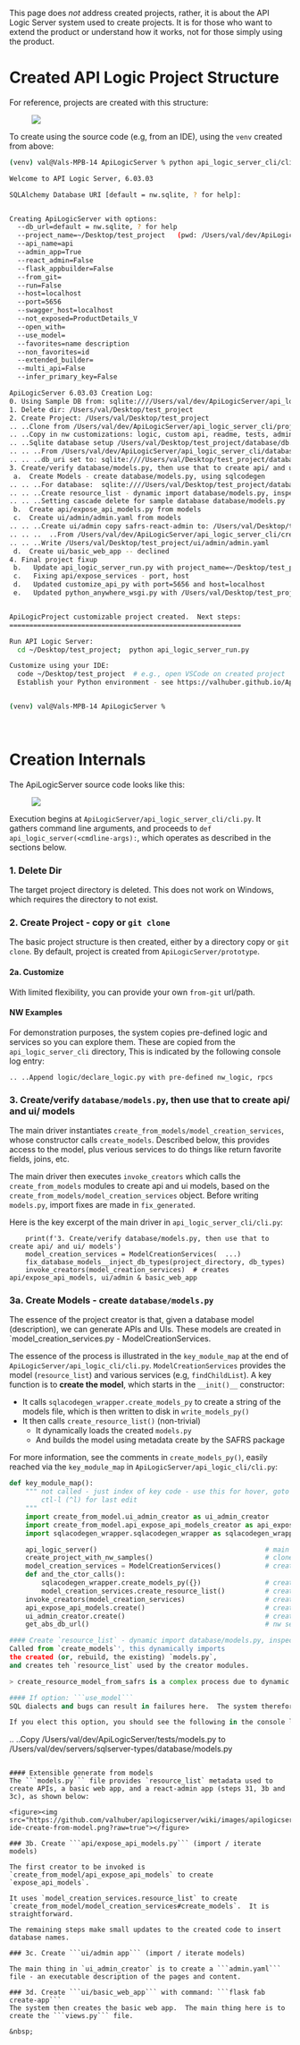 This page does _not_ address created projects, rather, it is about the API Logic Server system used to create projects.  It is for those who want to extend the product or understand how it works, not for those simply using the product.

# Created API Logic Project Structure

For reference, projects are created with this structure:

<figure><img src="https://github.com/valhuber/apilogicserver/wiki/images/generated-project.png?raw=true"></figure>

To create using the source code (e.g, from an IDE), using the ```venv``` created from above:

```bash
(venv) val@Vals-MPB-14 ApiLogicServer % python api_logic_server_cli/cli.py create --project_name=~/Desktop/test_project

Welcome to API Logic Server, 6.03.03

SQLAlchemy Database URI [default = nw.sqlite, ? for help]: 


Creating ApiLogicServer with options:
  --db_url=default = nw.sqlite, ? for help
  --project_name=~/Desktop/test_project   (pwd: /Users/val/dev/ApiLogicServer)
  --api_name=api
  --admin_app=True
  --react_admin=False
  --flask_appbuilder=False
  --from_git=
  --run=False
  --host=localhost
  --port=5656
  --swagger_host=localhost
  --not_exposed=ProductDetails_V
  --open_with=
  --use_model=
  --favorites=name description
  --non_favorites=id
  --extended_builder=
  --multi_api=False
  --infer_primary_key=False

ApiLogicServer 6.03.03 Creation Log:
0. Using Sample DB from: sqlite:////Users/val/dev/ApiLogicServer/api_logic_server_cli/database/nw-gold.sqlite
1. Delete dir: /Users/val/Desktop/test_project
2. Create Project: /Users/val/Desktop/test_project
.. ..Clone from /Users/val/dev/ApiLogicServer/api_logic_server_cli/project_prototype 
.. ..Copy in nw customizations: logic, custom api, readme, tests, admin app
.. ..Sqlite database setup /Users/val/Desktop/test_project/database/db.sqlite...
.. .. ..From /Users/val/dev/ApiLogicServer/api_logic_server_cli/database/nw-gold.sqlite
.. .. ..db_uri set to: sqlite:////Users/val/Desktop/test_project/database/db.sqlite in <project>/config.py
3. Create/verify database/models.py, then use that to create api/ and ui/ models
 a.  Create Models - create database/models.py, using sqlcodegen
.. .. ..For database:  sqlite:////Users/val/Desktop/test_project/database/db.sqlite
.. .. ..Create resource_list - dynamic import database/models.py, inspect 18 classes in <project>/database
.. .. ..Setting cascade delete for sample database database/models.py
 b.  Create api/expose_api_models.py from models
 c.  Create ui/admin/admin.yaml from models
.. .. ..Create ui/admin copy safrs-react-admin to: /Users/val/Desktop/test_project/ui/safrs-react-admin
.. .. ..  ..From /Users/val/dev/ApiLogicServer/api_logic_server_cli/create_from_model/safrs-react-admin-npm-build
.. .. ..Write /Users/val/Desktop/test_project/ui/admin/admin.yaml
 d.  Create ui/basic_web_app -- declined
4. Final project fixup
 b.   Update api_logic_server_run.py with project_name=~/Desktop/test_project and api_name, host, port
 c.   Fixing api/expose_services - port, host
 d.   Updated customize_api_py with port=5656 and host=localhost
 e.   Updated python_anywhere_wsgi.py with /Users/val/Desktop/test_project


ApiLogicProject customizable project created.  Next steps:
==========================================================

Run API Logic Server:
  cd ~/Desktop/test_project;  python api_logic_server_run.py

Customize using your IDE:
  code ~/Desktop/test_project  # e.g., open VSCode on created project
  Establish your Python environment - see https://valhuber.github.io/ApiLogicServer/Execute-VSCode-Local/


(venv) val@Vals-MPB-14 ApiLogicServer % 
```

&nbsp;

# Creation Internals

The ApiLogicServer source code looks like this:

<figure><img src="https://github.com/valhuber/apilogicserver/wiki/images/apilogicserver-ide.png?raw=true"></figure>

Execution begins at ```ApiLogicServer/api_logic_server_cli/cli.py```.  It gathers command line arguments, and proceeds to ```def api_logic_server(<cmdline-args):```, which operates as described in the sections below.

### 1. Delete Dir
The target project directory is deleted.  This does not work on Windows, which requires the directory to not exist.

### 2. Create Project - copy or ```git clone```
The basic project structure is then created, either by a directory copy or ```git clone```.  By default, project is created from ```ApiLogicServer/prototype```.

#### 2a. Customize
With limited flexibility, you can provide your own ```from-git``` url/path.

#### NW Examples
For demonstration purposes, the system copies pre-defined logic and services so you can explore them.  These are copied from the ```api_logic_server_cli``` directory,  This is indicated by the following console log entry:

```
.. ..Append logic/declare_logic.py with pre-defined nw_logic, rpcs
```

### 3. Create/verify `database/models.py`, then use that to create api/ and ui/ models

The main driver instantiates `create_from_models/model_creation_services`, whose constructor calls `create_models`.  Described below, this provides access to the model, plus verious services to do things like return favorite fields, joins, etc.

The main driver then executes `invoke_creators` which calls the `create_from_models` modules to create api and ui models, based on the `create_from_models/model_creation_services` object.  Before writing `models.py`, import fixes are made in `fix_generated`.

Here is the key excerpt of the main driver in `api_logic_server_cli/cli.py`:

```
    print(f'3. Create/verify database/models.py, then use that to create api/ and ui/ models')
    model_creation_services = ModelCreationServices(  ...)
    fix_database_models__inject_db_types(project_directory, db_types)
    invoke_creators(model_creation_services)  # creates api/expose_api_models, ui/admin & basic_web_app
```


### 3a. Create Models - create ```database/models.py``` 

The essence of the project creator is that, given a database model (description), we can 
generate APIs and UIs.  These models are created in `model_creation_services.py - ModelCreationServices.

The essence of the process is illustrated in the `key_module_map` at the end of `ApiLogicServer/api_logic_cli/cli.py`.  `ModelCreationServices` provides the model (`resource_list`) and various services (e.g, `findChildList`).  A key function is to __create the model__, which starts in the `__init()__` constructor:

* It calls `sqlacodegen_wrapper.create_models_py` to create a string of the models file, which is then written to disk in `write_models_py()`
* It then calls `create_resource_list()` (non-trivial)
    * It dynamically loads the created `models.py`
    * And builds the model using metadata create by the SAFRS package

For more information, see the comments in `create_models_py()`, easily reached via the `key_module_map`
in `ApiLogicServer/api_logic_cli/cli.py`:

```python
def key_module_map():
    """ not called - just index of key code - use this for hover, goto etc 
        ctl-l (^l) for last edit
    """
    import create_from_model.ui_admin_creator as ui_admin_creator
    import create_from_model.api_expose_api_models_creator as api_expose_api_models
    import sqlacodegen_wrapper.sqlacodegen_wrapper as sqlacodegen_wrapper

    api_logic_server()                                          # main driver, calls...
    create_project_with_nw_samples()                            # clone project, overlay nw
    model_creation_services = ModelCreationServices()           # creates resource_list (python db model); ctor calls...
    def and_the_ctor_calls():
        sqlacodegen_wrapper.create_models_py({})                # creates models.py via sqlacodegen
        model_creation_services.create_resource_list()          # creates resource_list via dynamic import of models.py
    invoke_creators(model_creation_services)                    # creates api, ui via create_from_model...
    api_expose_api_models.create()                              # creates api/expose_api_models.py, key input to SAFRS        
    ui_admin_creator.create()                                   # creates ui/admin/admin.yaml from resource_list
    get_abs_db_url()                                            # nw set here, dbname```

#### Create `resource_list` - dynamic import database/models.py, inspect each class
Called from `create_models`', this dynamically imports
the created (or, rebuild, the existing) `models.py`,
and creates teh `resource_list` used by the creator modules.

> create_resource_model_from_safrs is a complex process due to dynamic import of models.py - failures may manifest here.

#### If option: ```use_model```
SQL dialects and bugs can result in failures here.  The system therefore enables you to provide your own model, as described in [TroubleShooting](wiki/Troubleshooting#manual-model-repair).

If you elect this option, you should see the following in the console log:
```
.. ..Copy /Users/val/dev/ApiLogicServer/tests/models.py to /Users/val/dev/servers/sqlserver-types/database/models.py
```

#### Extensible generate from models
The ```models.py``` file provides `resource_list` metadata used to create APIs, a basic web app, and a react-admin app (steps 31, 3b and 3c), as shown below:

<figure><img src="https://github.com/valhuber/apilogicserver/wiki/images/apilogicserver-ide-create-from-model.png?raw=true"></figure>

### 3b. Create ```api/expose_api_models.py``` (import / iterate models) 

The first creator to be invoked is `create_from_model/api_expose_api_models` to create `expose_api_models`.

It uses `model_creation_services.resource_list` to create `create_from_model/model_creation_services#create_models`.  It is straightforward.

The remaining steps make small updates to the created code to insert database names.

### 3c. Create ```ui/admin app``` (import / iterate models)

The main thing in `ui_admin_creator` is to create a ```admin.yaml``` file - an executable description of the pages and content.

### 3d. Create ```ui/basic_web_app``` with command: ```flask fab create-app```
The system then creates the basic web app.  The main thing here is to create the ```views.py``` file.

&nbsp;

